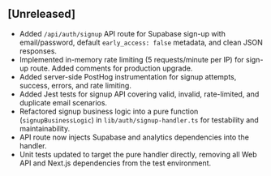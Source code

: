 ## [Unreleased]
- Added `/api/auth/signup` API route for Supabase sign-up with email/password, default `early_access: false` metadata, and clean JSON responses.
- Implemented in-memory rate limiting (5 requests/minute per IP) for sign-up route. Added comments for production upgrade.
- Added server-side PostHog instrumentation for signup attempts, success, errors, and rate limiting.
- Added Jest tests for signup API covering valid, invalid, rate-limited, and duplicate email scenarios.
- Refactored signup business logic into a pure function (`signupBusinessLogic`) in `lib/auth/signup-handler.ts` for testability and maintainability.
- API route now injects Supabase and analytics dependencies into the handler.
- Unit tests updated to target the pure handler directly, removing all Web API and Next.js dependencies from the test environment. 